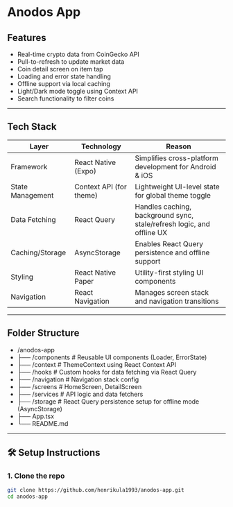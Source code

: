 # Anodos App

## Features

- Real-time crypto data from CoinGecko API
- Pull-to-refresh to update market data
- Coin detail screen on item tap
- Loading and error state handling
- Offline support via local caching
- Light/Dark mode toggle using Context API
- Search functionality to filter coins

---

## Tech Stack

| Layer              | Technology                         | Reason                                                                 |
|--------------------|-------------------------------------|------------------------------------------------------------------------|
| Framework          | React Native (Expo)                 | Simplifies cross-platform development for Android & iOS               |
| State Management   | Context API (for theme)             | Lightweight UI-level state for global theme toggle                    |
| Data Fetching      | React Query                         | Handles caching, background sync, stale/refresh logic, and offline UX |
| Caching/Storage    | AsyncStorage                        | Enables React Query persistence and offline support                   |
| Styling            | React Native Paper                  | Utility-first styling UI components               |
| Navigation         | React Navigation                    | Manages screen stack and navigation transitions                       |

---

## Folder Structure

- /anodos-app
- ├── /components # Reusable UI components (Loader, ErrorState)
- ├── /context # ThemeContext using React Context API
- ├── /hooks # Custom hooks for data fetching via React Query
- ├── /navigation # Navigation stack config
- ├── /screens # HomeScreen, DetailScreen
- ├── /services # API logic and data fetchers
- ├── /storage # React Query persistence setup for offline mode (AsyncStorage)
- ├── App.tsx
- └── README.md

---

## 🛠️ Setup Instructions

### 1. Clone the repo

```bash
git clone https://github.com/henrikula1993/anodos-app.git
cd anodos-app